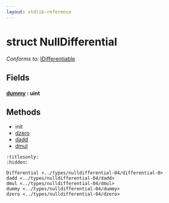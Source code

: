 ```yaml
---
layout: stdlib-reference
---
```


# struct NullDifferential

*Conforms to:* [IDifferentiable](../../interfaces/idifferentiable-01/index.md)

## Fields

####  <a id="decl-dummy"></a>[dummy](dummy.md) : uint

## Methods

* init
* [dzero](dzero.md)
* [dadd](dadd.md)
* [dmul](dmul.md)


```{toctree}
:titlesonly:
:hidden:

Differential <../types/nulldifferential-04/differential-0>
dadd <../types/nulldifferential-04/dadd>
dmul <../types/nulldifferential-04/dmul>
dummy <../types/nulldifferential-04/dummy>
dzero <../types/nulldifferential-04/dzero>
```

<script>
// Fix .md links to .html when on ReadTheDocs
if (window.location.hostname.includes('readthedocs') || 
    window.location.hostname.includes('rtfd.io')) {
  document.addEventListener('DOMContentLoaded', function() {
    const links = document.querySelectorAll('a');
    links.forEach(link => {
      const href = link.getAttribute('href');
      if (href && href.includes('.md')) {
        // This regex will handle .md links with or without fragment identifiers or query parameters
        link.href = link.href.replace(/(.+)\.md(#[^?]*)?(\?.*)?$/, '$1.html$2$3');
      }
    });
  });
}
</script>

